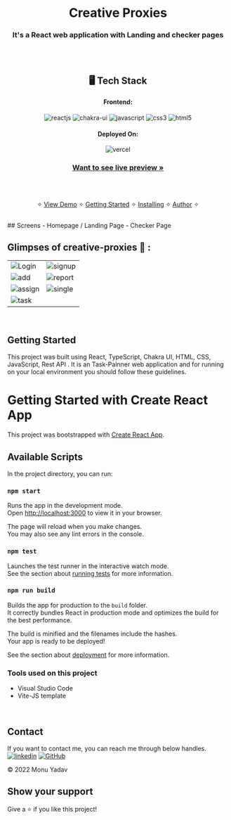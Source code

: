 
<h1 align="center">Creative Proxies</h1>

<h3 align="center">It's a React web application with Landing and checker pages</h3>

<br />





<br /> 
<h2 align="center">🖥️ Tech Stack</h2>


<h4 align="center">Frontend:</h4>

<p align="center">
  <img src="https://img.shields.io/badge/React-20232A?style=for-the-badge&logo=react&logoColor=61DAFB" alt="reactjs" />
  <img src="https://img.shields.io/badge/Chakra%20UI-3bc7bd?style=for-the-badge&logo=chakraui&logoColor=white" alt="chakra-ui" />
  <img src="https://img.shields.io/badge/JavaScript-323330?style=for-the-badge&logo=javascript&logoColor=F7DF1E" alt="javascript" />
  <img src="https://img.shields.io/badge/CSS3-1572B6?style=for-the-badge&logo=css3&logoColor=white" alt="css3" />
  <img src="https://img.shields.io/badge/HTML5-E34F26?style=for-the-badge&logo=html5&logoColor=white" alt="html5" />
</p>




<h4 align="center">Deployed On:</h4>
<p align="center">
  <img src="https://img.shields.io/badge/Netlify-00C7B7?style=for-the-badge&logo=netlify&logoColor=white" alt="vercel" />
</p>




<h3 align="center"><a href="https://creative-proxies.netlify.app/"><strong>Want to see live preview »</strong></a></h3>




<br />

<p align="center">
  <br />&#10023;
  <a href="#Demo">View Demo</a> &#10023;
  <a href="#Getting-Started">Getting Started</a> &#10023; 
  <a href="#Install">Installing</a> &#10023;
  <a href="#Contact">Author</a> &#10023;
</p>


<br />
## Screens 
- Homepage / Landing Page
- Checker Page
<br />

## Glimpses of creative-proxies 🙈 :




<table>
  <tr>
    <td><img src="https://i.ibb.co/p1c9Pw9/1.png"  alt="Login" /></td>
    <td><img  src="https://i.ibb.co/HC2bRKV/3.png"  alt="signup" /></td>
  </tr>
  <tr>
   <td><img src="https://i.ibb.co/KzQf1TM/4.png"  alt="add" /></td>
    <td><img src="https://i.ibb.co/BTS6H3L/5.png"  alt="report" /></td>
  </tr>
  <tr>
    <td><img src="https://i.ibb.co/b7RJgcm/6.png" alt="assign" /></td>
    <td><img src="https://i.ibb.co/F32ZRHg/7.png"  alt="single" /></td>
  </tr>
  <tr>
    <td><img src="https://i.ibb.co/QQg7QgX/8.png"  alt="task" /></td>
  </tr>
</table>

<br />


## Getting Started

This project was built using React, TypeScript, Chakra UI, HTML, CSS, JavaScript, Rest API . It is an Task-Palnner web application and for running on your local environment you should follow these guidelines.



# Getting Started with Create React App

This project was bootstrapped with [Create React App](https://github.com/facebook/create-react-app).

## Available Scripts

In the project directory, you can run:

### `npm start`

Runs the app in the development mode.\
Open [http://localhost:3000](http://localhost:3000) to view it in your browser.

The page will reload when you make changes.\
You may also see any lint errors in the console.

### `npm test`

Launches the test runner in the interactive watch mode.\
See the section about [running tests](https://facebook.github.io/create-react-app/docs/running-tests) for more information.

### `npm run build`

Builds the app for production to the `build` folder.\
It correctly bundles React in production mode and optimizes the build for the best performance.

The build is minified and the filenames include the hashes.\
Your app is ready to be deployed!

See the section about [deployment](https://facebook.github.io/create-react-app/docs/deployment) for more information.


### Tools used on this project

- Visual Studio Code
- Vite-JS template

<br />



## Contact

If you want to contact me, you can reach me through below handles. <br />
[![linkedin](https://img.shields.io/badge/Monu_Yadav-0077B5?style=for-the-badge&logo=linkedin&logoColor=white)](https://www.linkedin.com/in/monu-yadav-2003m/)
[![GitHub](https://img.shields.io/badge/Monu_Yadav-20232A?style=for-the-badge&logo=Github&logoColor=white)](https://github.com/monumarquis)



© 2022 Monu Yadav



## Show your support

Give a ⭐️ if you like this project!

